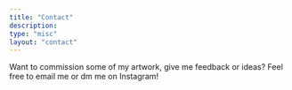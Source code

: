 ```yaml
---
title: "Contact"
description: 
type: "misc"
layout: "contact"
---
```


<!-- TODO: Description -->

Want to commission some of my artwork, give me feedback or ideas? Feel free to email me or dm me on Instagram!